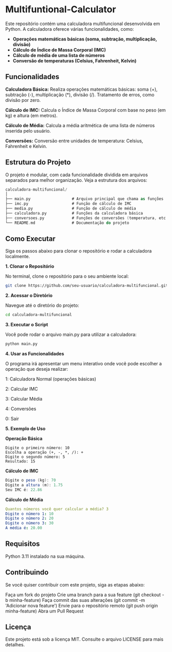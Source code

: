 # Multifuntional-Calculator
Este repositório contém uma calculadora multifuncional desenvolvida em Python. A calculadora oferece várias funcionalidades, como:

- **Operações matemáticas básicas (soma, subtração, multiplicação, divisão)**
- **Cálculo de Índice de Massa Corporal (IMC)**
- **Cálculo de média de uma lista de números**
- **Conversão de temperaturas (Celsius, Fahrenheit, Kelvin)**

## Funcionalidades

**Calculadora Básica:**
Realiza operações matemáticas básicas: soma (+), subtração (-), multiplicação (*), divisão (/).
Tratamento de erros, como divisão por zero.

**Cálculo de IMC:**
Calcula o Índice de Massa Corporal com base no peso (em kg) e altura (em metros).

**Cálculo de Média:**
Calcula a média aritmética de uma lista de números inserida pelo usuário.

**Conversões:**
Conversão entre unidades de temperatura: Celsius, Fahrenheit e Kelvin.

## Estrutura do Projeto
O projeto é modular, com cada funcionalidade dividida em arquivos separados para melhor organização.
Veja a estrutura dos arquivos:

```kotlin
calculadora-multifuncional/
│
├── main.py                  # Arquivo principal que chama as funções
├── imc.py                   # Função de cálculo de IMC
├── media.py                 # Função de cálculo de média
├── calculadora.py           # Funções da calculadora básica
├── conversoes.py            # Funções de conversões (temperatura, etc.)
└── README.md                # Documentação do projeto
```

## Como Executar
Siga os passos abaixo para clonar o repositório e rodar a calculadora localmente.


**1. Clonar o Repositório**

No terminal, clone o repositório para o seu ambiente local:

```bash
git clone https://github.com/seu-usuario/calculadora-multifuncional.git
```


**2. Acessar o Diretório**

Navegue até o diretório do projeto:

```bash
cd calculadora-multifuncional
```


**3. Executar o Script**

Você pode rodar o arquivo main.py para utilizar a calculadora:

```bash
python main.py
```


**4. Usar as Funcionalidades**

O programa irá apresentar um menu interativo onde você pode escolher a operação que deseja realizar:

1: Calculadora Normal (operações básicas)

2: Calcular IMC

3: Calcular Média

4: Conversões

0: Sair


**5. Exemplo de Uso**

**Operação Básica**
```less
Digite o primeiro número: 10
Escolha a operação (+, -, *, /): +
Digite o segundo número: 5
Resultado: 15
```

**Cálculo de IMC**
```java
Digite o peso (kg): 70
Digite a altura (m): 1.75
Seu IMC é: 22.86
```

**Cálculo de Média**
```yaml
Quantos números você quer calcular a média? 3
Digite o número 1: 10
Digite o número 2: 20
Digite o número 3: 30
A média é: 20.00
```

## Requisitos
Python 3.11 instalado na sua máquina.

## Contribuindo
Se você quiser contribuir com este projeto, siga as etapas abaixo:

Faça um fork do projeto
Crie uma branch para a sua feature (git checkout -b minha-feature)
Faça commit das suas alterações (git commit -m 'Adicionar nova feature')
Envie para o repositório remoto (git push origin minha-feature)
Abra um Pull Request

## Licença
Este projeto está sob a licença MIT. Consulte o arquivo LICENSE para mais detalhes.
